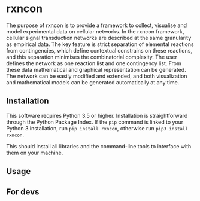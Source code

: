 # rxncon

The purpose of rxncon is to provide a framework to collect, visualise and model experimental data on cellular networks. In the rxncon framework, cellular signal transduction networks are described at the same granularity as empirical data. The key feature is strict separation of elemental reactions from contingencies, which define contextual constrains on these reactions, and this separation minimises the combinatorial complexity. The user defines the network as one reaction list and one contingency list. From these data mathematical and graphical representation can be generated. The network can be easily modified and extended, and both visualization and mathematical models can be generated automatically at any time.

## Installation

This software requires Python 3.5 or higher. Installation is straightforward
through the Python Package Index. 
If the `pip` command is linked to your Python 3 installation, run `pip install rxncon`,
otherwise run `pip3 install rxncon`.

This should install all libraries and the command-line tools to interface with them
on your machine.

## Usage

## For devs

